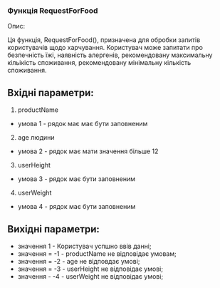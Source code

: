 ### Функція RequestForFood
Опис:

Ця функція, RequestForFood(), призначена для обробки запитів користувачів щодо харчування. Користувач може запитати про безпечність їжі, наявність алергенів, рекомендовану максимальну кільікість споживання, рекомендовану мінімальну кількість споживання.

## Вхідні параметри:
1. productName
- умова 1 - рядок має має бути заповненим
2. age людини
- умова 2 - рядок має мати значення більше 12
3. userHeight
- умова 3 - рядок має бути заповненим
4. userWeight
- умова 4 - рядок має бути заповненим
## Вихідні параметри:
- значення 1 - Користувач успшно ввів данні;
- значення = -1 - productName не відповідає умовам;
- значення = -2 - age не відповдає умові;
- значення = -3 - userHeight не відповідає умові;
- значення - -4 - userWeight не відповідає умові; 
